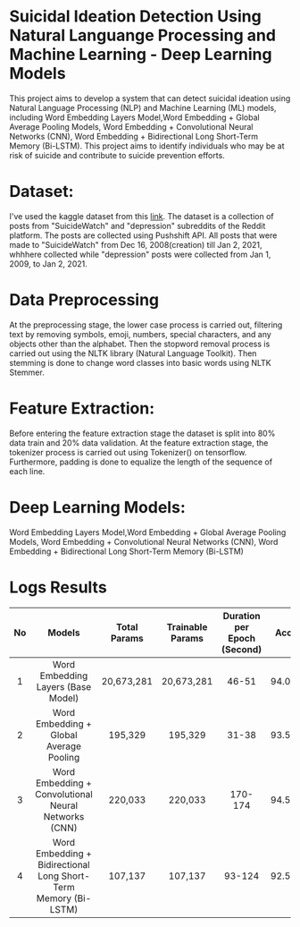 # Suicidal Ideation Detection Using Natural Languange Processing and Machine Learning - Deep Learning Models
This project aims to develop a system that can detect suicidal ideation using Natural Language Processing (NLP) and Machine Learning (ML) models, including Word Embedding Layers Model,Word Embedding + Global Average Pooling Models, Word Embedding + Convolutional Neural Networks (CNN), Word Embedding + Bidirectional Long Short-Term Memory (Bi-LSTM). This project aims to identify individuals who may be at risk of suicide and contribute to suicide prevention efforts.

# Dataset:
I've used the kaggle dataset from this [link](https://www.kaggle.com/datasets/nikhileswarkomati/suicide-watch). The dataset is a collection of posts from "SuicideWatch" and "depression" subreddits of the Reddit platform. The posts are collected using Pushshift API. All posts that were made to "SuicideWatch" from Dec 16, 2008(creation) till Jan 2, 2021, whhhere collected while "depression" posts were collected from Jan 1, 2009, to Jan 2, 2021.

# Data Preprocessing
At the preprocessing stage, the lower case process is carried out, filtering text by removing symbols, emoji, numbers, special characters, and any objects other than the alphabet. Then the stopword removal process is carried out using the NLTK library (Natural Language Toolkit). Then stemming is done to change word classes into basic words using NLTK Stemmer.

# Feature Extraction:
Before entering the feature extraction stage the dataset is split into 80% data train and 20% data validation. At the feature extraction stage, the tokenizer process is carried out using Tokenizer() on tensorflow. Furthermore, padding is done to equalize the length of the sequence of each line.

# Deep Learning Models:
Word Embedding Layers Model,Word Embedding + Global Average Pooling Models, Word Embedding + Convolutional Neural Networks (CNN), Word Embedding + Bidirectional Long Short-Term Memory (Bi-LSTM)

# Logs Results

<center>
  
  | No |                              Models                             | Total Params | Trainable Params | Duration per Epoch (Second) | Accuracy (Validation) |                File Name                |
|:--:|:---------------------------------------------------------------:|:------------:|:----------------:|:---------------------------:|:---------------------:|:---------------------------------------:|
|  1 |                Word Embedding Layers (Base Model)               |  20,673,281  |    20,673,281    |            46-51            |   94.09888982772827%  |     Basic Model Embeding Layers.h5      |
|  2 |             Word Embedding + Global Average Pooling             |    195,329   |      195,329     |            31-38            |   93.53872537612915%  | Model Basic + Global Average Pooling.h5 |
|  3 |       Word Embedding + Convolutional Neural Networks (CNN)      |    220,033   |      220,033     |           170-174           |   94.52332258224487%  |       Model Embedding + Conv1D.h5       |
|  4 | Word Embedding + Bidirectional Long Short-Term Memory (Bi-LSTM) |    107,137   |      107,137     |            93-124           |   92.56921410560608%  |      Bidirectional-LSTM-1-Layers.h5     |

  </center>
